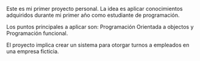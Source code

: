  Este es mi primer proyecto personal. La idea es aplicar conocimientos adquiridos durante mi primer año
 como estudiante de programación.

 Los puntos principales a aplicar son: Programación Orientada a objectos y Programación funcional.

 El proyecto implica crear un sistema para otorgar turnos a empleados en una empresa ficticia.
 
